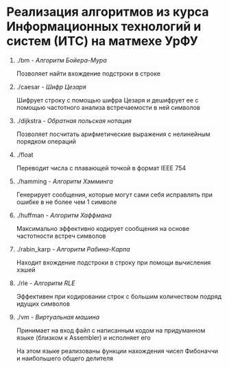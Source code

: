 # Реализация алгоритмов из курса Информационных технологий и систем (ИТС) на матмехе УрФУ

1. ./bm - _Алгоритм Бойера-Мура_

    Позволяет найти вхождение подстроки в строке
2. ./caesar - _Шифр Цезаря_

    Шифрует строку с помощью шифра Цезаря и дешифрует ее с помощью частотного анализа встречаемости в ней символов
3. ./dijkstra - _Обратная польская нотация_

    Позволяет посчитать арифметические выражения с нелинейным порядком операций
4. ./float
    
    Переводит числа с плавающей точкой в формат IEEE 754
5. ./hamming - _Алгоритм Хэмминга_

    Генерирует сообщения, которые могут сами себя исправлять при ошибке в не более чем 1 символе
6. ./huffman - _Алгоритм Хаффмана_

    Максимально эффективно кодирует сообщения на основе частотности встреч символов
7. ./rabin_karp - _Алгоритм Рабина-Карпа_

    Находит вхождение подстроки в строку при помощи вычисления хэшей
8. ./rle - _Алгоритм RLE_

    Эффективен при кодировании строк с большим количеством подряд идущих символов
9. ./vm - _Виртуальная машина_

    Принимает на вход файл с написанным кодом на придуманном языке (близком к Assembler) и исполняет его

    На этом языке реализованы функции нахождения чисел Фибоначчи и наибольшего общего делителя